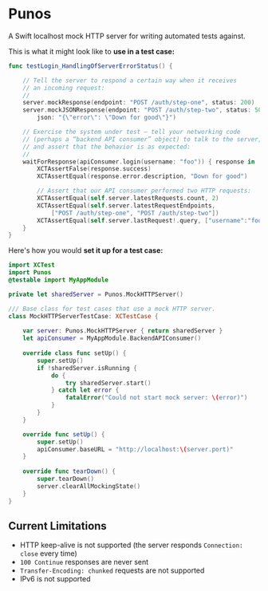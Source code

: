 
Punos
=====

A Swift localhost mock HTTP server for writing automated tests against.

This is what it might look like to __use in a test case:__

```swift
func testLogin_HandlingOfServerErrorStatus() {

	// Tell the server to respond a certain way when it receives
	// an incoming request:
	//
    server.mockResponse(endpoint: "POST /auth/step-one", status: 200)
    server.mockJSONResponse(endpoint: "POST /auth/step-two", status: 500,
        json: "{\"error\": \"Down for good\"}")

	// Exercise the system under test — tell your networking code
	// (perhaps a “backend API consumer” object) to talk to the server,
	// and assert that the behavior is as expected:
	//
    waitForResponse(apiConsumer.login(username: "foo")) { response in
        XCTAssertFalse(response.success)
        XCTAssertEqual(response.error.description, "Down for good")

        // Assert that our API consumer performed two HTTP requests:
        XCTAssertEqual(self.server.latestRequests.count, 2)
        XCTAssertEqual(self.server.latestRequestEndpoints,
            ["POST /auth/step-one", "POST /auth/step-two"])
        XCTAssertEqual(self.server.lastRequest!.query, ["username":"foo"])
    }
}
```

Here's how you would __set it up for a test case:__

```swift
import XCTest
import Punos
@testable import MyAppModule

private let sharedServer = Punos.MockHTTPServer()

/// Base class for test cases that use a mock HTTP server.
class MockHTTPServerTestCase: XCTestCase {
	
	var server: Punos.MockHTTPServer { return sharedServer }
    let apiConsumer = MyAppModule.BackendAPIConsumer()
	
	override class func setUp() {
		super.setUp()
        if !sharedServer.isRunning {
            do {
                try sharedServer.start()
            } catch let error {
                fatalError("Could not start mock server: \(error)")
            }
        }
	}

    override func setUp() {
        super.setUp()
        apiConsumer.baseURL = "http://localhost:\(server.port)"
    }
	
    override func tearDown() {
        super.tearDown()
        server.clearAllMockingState()
    }
}
```


Current Limitations
-------------------

- HTTP keep-alive is not supported (the server responds `Connection: close` every time)
- `100 Continue` responses are never sent
- `Transfer-Encoding: chunked` requests are not supported
- IPv6 is not supported


